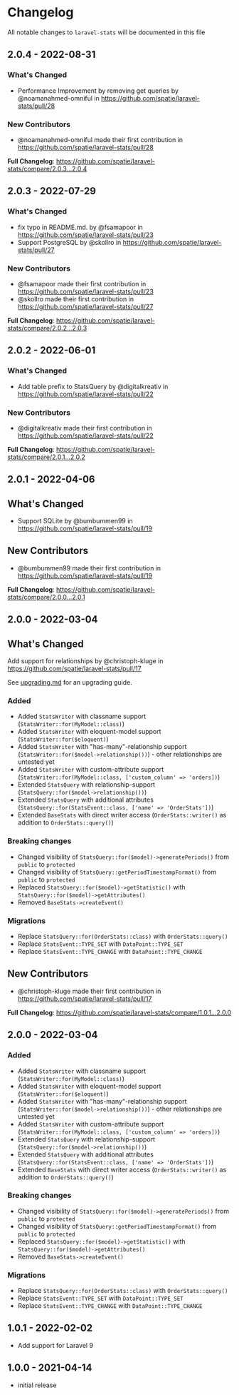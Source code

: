 # Changelog

All notable changes to `laravel-stats` will be documented in this file

## 2.0.4 - 2022-08-31

### What's Changed

- Performance Improvement by removing get queries by @noamanahmed-omniful in https://github.com/spatie/laravel-stats/pull/28

### New Contributors

- @noamanahmed-omniful made their first contribution in https://github.com/spatie/laravel-stats/pull/28

**Full Changelog**: https://github.com/spatie/laravel-stats/compare/2.0.3...2.0.4

## 2.0.3 - 2022-07-29

### What's Changed

- fix typo in README.md. by @fsamapoor in https://github.com/spatie/laravel-stats/pull/23
- Support PostgreSQL by @skollro in https://github.com/spatie/laravel-stats/pull/27

### New Contributors

- @fsamapoor made their first contribution in https://github.com/spatie/laravel-stats/pull/23
- @skollro made their first contribution in https://github.com/spatie/laravel-stats/pull/27

**Full Changelog**: https://github.com/spatie/laravel-stats/compare/2.0.2...2.0.3

## 2.0.2 - 2022-06-01

### What's Changed

- Add table prefix to StatsQuery by @digitalkreativ in https://github.com/spatie/laravel-stats/pull/22

### New Contributors

- @digitalkreativ made their first contribution in https://github.com/spatie/laravel-stats/pull/22

**Full Changelog**: https://github.com/spatie/laravel-stats/compare/2.0.1...2.0.2

## 2.0.1 - 2022-04-06

## What's Changed

- Support SQLite by @bumbummen99 in https://github.com/spatie/laravel-stats/pull/19

## New Contributors

- @bumbummen99 made their first contribution in https://github.com/spatie/laravel-stats/pull/19

**Full Changelog**: https://github.com/spatie/laravel-stats/compare/2.0.0...2.0.1

## 2.0.0 - 2022-03-04

## What's Changed

Add support for relationships by @christoph-kluge in https://github.com/spatie/laravel-stats/pull/17

See [upgrading.md](./upgrading.md) for an upgrading guide.

### Added

- Added `StatsWriter` with classname support (`StatsWriter::for(MyModel::class)`)
- Added `StatsWriter` with eloquent-model support (`StatsWriter::for($eloquent)`)
- Added `StatsWriter` with "has-many"-relationship support (`StatsWriter::for($model->relationship())`) - other relationships are untested yet
- Added `StatsWriter` with custom-attribute support (`StatsWriter::for(MyModel::class, ['custom_column' => 'orders])`)
- Extended `StatsQuery` with relationship-support (`StatsQuery::for($model->relationship())`)
- Extended `StatsQuery` with additional attributes (`StatsQuery::for(StatsEvent::class, ['name' => 'OrderStats'])`)
- Extended `BaseStats` with direct writer access (`OrderStats::writer()` as addition to `OrderStats::query()`)

### Breaking changes

- Changed visibility of `StatsQuery::for($model)->generatePeriods()` from `public` to `protected`
- Changed visibility of `StatsQuery::getPeriodTimestampFormat()` from `public` to `protected`
- Replaced `StatsQuery::for($model)->getStatistic()` with `StatsQuery::for($model)->getAttributes()`
- Removed `BaseStats->createEvent()`

### Migrations

- Replace `StatsQuery::for(OrderStats::class)` with `OrderStats::query()`
- Replace `StatsEvent::TYPE_SET` with `DataPoint::TYPE_SET`
- Replace `StatsEvent::TYPE_CHANGE` with `DataPoint::TYPE_CHANGE`

## New Contributors

- @christoph-kluge made their first contribution in https://github.com/spatie/laravel-stats/pull/17

**Full Changelog**: https://github.com/spatie/laravel-stats/compare/1.0.1...2.0.0

## 2.0.0 - 2022-03-04

### Added

- Added `StatsWriter` with classname support (`StatsWriter::for(MyModel::class)`)
- Added `StatsWriter` with eloquent-model support (`StatsWriter::for($eloquent)`)
- Added `StatsWriter` with "has-many"-relationship support (`StatsWriter::for($model->relationship())`) - other relationships are untested yet
- Added `StatsWriter` with custom-attribute support (`StatsWriter::for(MyModel::class, ['custom_column' => 'orders])`)
- Extended `StatsQuery` with relationship-support (`StatsQuery::for($model->relationship())`)
- Extended `StatsQuery` with additional attributes (`StatsQuery::for(StatsEvent::class, ['name' => 'OrderStats'])`)
- Extended `BaseStats` with direct writer access (`OrderStats::writer()` as addition to `OrderStats::query()`)

### Breaking changes

- Changed visibility of `StatsQuery::for($model)->generatePeriods()` from `public` to `protected`
- Changed visibility of `StatsQuery::getPeriodTimestampFormat()` from `public` to `protected`
- Replaced `StatsQuery::for($model)->getStatistic()` with `StatsQuery::for($model)->getAttributes()`
- Removed `BaseStats->createEvent()`

### Migrations

- Replace `StatsQuery::for(OrderStats::class)` with `OrderStats::query()`
- Replace `StatsEvent::TYPE_SET` with `DataPoint::TYPE_SET`
- Replace `StatsEvent::TYPE_CHANGE` with `DataPoint::TYPE_CHANGE`

## 1.0.1 - 2022-02-02

- Add support for Laravel 9

## 1.0.0 - 2021-04-14

- initial release
